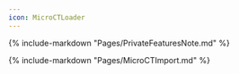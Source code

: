 ```yaml
---
icon: MicroCTLoader
---
```

{% include-markdown "Pages/PrivateFeaturesNote.md" %}

{% include-markdown "Pages/MicroCTImport.md" %}